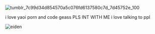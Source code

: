 ![tumblr_7c99d34d854570a5c076fd6137580c7d_7d45752e_100](https://github.com/theappriser/theappriser/assets/165829625/ea112ef7-cca4-46ab-a2a1-8aefa0aff2f5) 

i love yaoi porn and code geass PLS INT WITH ME i love talking to ppl


![eiden](https://static.wikia.nocookie.net/yaoiboyslove/images/7/7d/NUC_anim_Eiden.gif/revision/latest/smart/width/300/height/300?cb=20220518172838)
